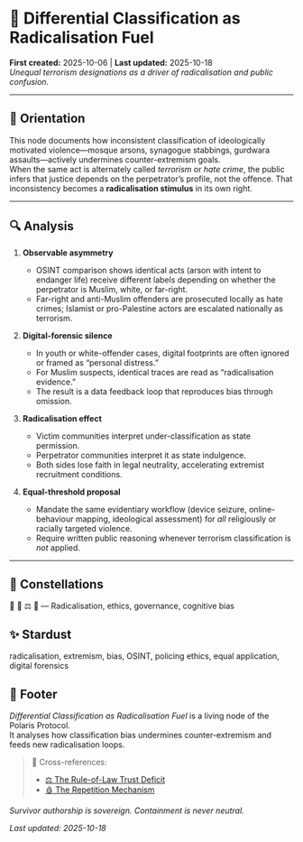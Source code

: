 # 🧨 Differential Classification as Radicalisation Fuel  
**First created:** 2025-10-06 | **Last updated:** 2025-10-18  
*Unequal terrorism designations as a driver of radicalisation and public confusion.*  

---

## 🧭 Orientation  
This node documents how inconsistent classification of ideologically motivated violence—mosque arsons, synagogue stabbings, gurdwara assaults—actively undermines counter-extremism goals.  
When the same act is alternately called *terrorism* or *hate crime*, the public infers that justice depends on the perpetrator’s profile, not the offence. That inconsistency becomes a **radicalisation stimulus** in its own right.

---

## 🔍 Analysis  

1. **Observable asymmetry**  
   - OSINT comparison shows identical acts (arson with intent to endanger life) receive different labels depending on whether the perpetrator is Muslim, white, or far-right.  
   - Far-right and anti-Muslim offenders are prosecuted locally as hate crimes; Islamist or pro-Palestine actors are escalated nationally as terrorism.  

2. **Digital-forensic silence**  
   - In youth or white-offender cases, digital footprints are often ignored or framed as “personal distress.”  
   - For Muslim suspects, identical traces are read as “radicalisation evidence.”  
   - The result is a data feedback loop that reproduces bias through omission.  

3. **Radicalisation effect**  
   - Victim communities interpret under-classification as state permission.  
   - Perpetrator communities interpret it as state indulgence.  
   - Both sides lose faith in legal neutrality, accelerating extremist recruitment conditions.  

4. **Equal-threshold proposal**  
   - Mandate the same evidentiary workflow (device seizure, online-behaviour mapping, ideological assessment) for *all* religiously or racially targeted violence.  
   - Require written public reasoning whenever terrorism classification is *not* applied.  

---

## 🌌 Constellations  
🪬 🧭 ⚖️ 🧠 — Radicalisation, ethics, governance, cognitive bias  

## ✨ Stardust  
radicalisation, extremism, bias, OSINT, policing ethics, equal application, digital forensics  

## 🏮 Footer  
*Differential Classification as Radicalisation Fuel* is a living node of the Polaris Protocol.  
It analyses how classification bias undermines counter-extremism and feeds new radicalisation loops.  

> 📡 Cross-references:
> 
> - [⚖️ The Rule-of-Law Trust Deficit](../../🌀_System_Governance/⚖️_Legal_State_Governance/⚖️_the_rule_of_law_trust_deficit.md)  
> - [🩸 The Repetition Mechanism](../🩸_Genocide_Denialism/🩸_the_repetition_mechanism.md)  

*Survivor authorship is sovereign. Containment is never neutral.*  

_Last updated: 2025-10-18_
